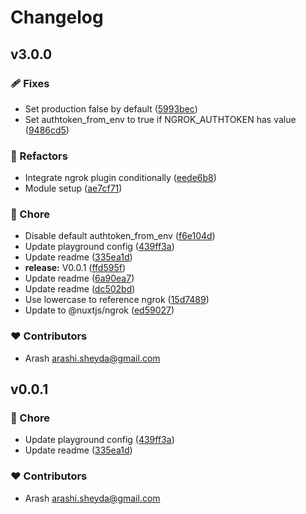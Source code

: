 # Changelog


## v3.0.0


### 🩹 Fixes

- Set production false by default ([5993bec](https://github.com/arashsheyda/nuxt-ngrok/commit/5993bec))
- Set authtoken_from_env to true if NGROK_AUTHTOKEN has value ([9486cd5](https://github.com/arashsheyda/nuxt-ngrok/commit/9486cd5))

### 💅 Refactors

- Integrate ngrok plugin conditionally ([eede6b8](https://github.com/arashsheyda/nuxt-ngrok/commit/eede6b8))
- Module setup ([ae7cf71](https://github.com/arashsheyda/nuxt-ngrok/commit/ae7cf71))

### 🏡 Chore

- Disable default authtoken_from_env ([f6e104d](https://github.com/nuxt-modules/ngrok/commit/f6e104d))
- Update playground config ([439ff3a](https://github.com/arashsheyda/nuxt-ngrok/commit/439ff3a))
- Update readme ([335ea1d](https://github.com/arashsheyda/nuxt-ngrok/commit/335ea1d))
- **release:** V0.0.1 ([ffd595f](https://github.com/arashsheyda/nuxt-ngrok/commit/ffd595f))
- Update readme ([6a90ea7](https://github.com/arashsheyda/nuxt-ngrok/commit/6a90ea7))
- Update readme ([dc502bd](https://github.com/arashsheyda/nuxt-ngrok/commit/dc502bd))
- Use lowercase to reference ngrok ([15d7489](https://github.com/arashsheyda/nuxt-ngrok/commit/15d7489))
- Update to @nuxtjs/ngrok ([ed59027](https://github.com/arashsheyda/nuxt-ngrok/commit/ed59027))

### ❤️ Contributors

- Arash <arashi.sheyda@gmail.com>

## v0.0.1


### 🏡 Chore

- Update playground config ([439ff3a](https://github.com/arashsheyda/nuxt-ngrok/commit/439ff3a))
- Update readme ([335ea1d](https://github.com/arashsheyda/nuxt-ngrok/commit/335ea1d))

### ❤️ Contributors

- Arash <arashi.sheyda@gmail.com>
